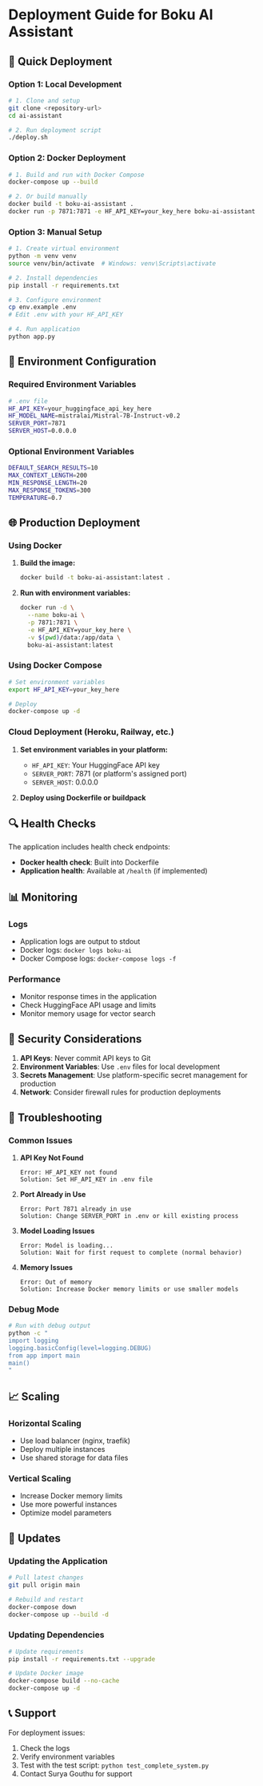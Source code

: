 # Deployment Guide for Boku AI Assistant

## 🚀 Quick Deployment

### Option 1: Local Development
```bash
# 1. Clone and setup
git clone <repository-url>
cd ai-assistant

# 2. Run deployment script
./deploy.sh
```

### Option 2: Docker Deployment
```bash
# 1. Build and run with Docker Compose
docker-compose up --build

# 2. Or build manually
docker build -t boku-ai-assistant .
docker run -p 7871:7871 -e HF_API_KEY=your_key_here boku-ai-assistant
```

### Option 3: Manual Setup
```bash
# 1. Create virtual environment
python -m venv venv
source venv/bin/activate  # Windows: venv\Scripts\activate

# 2. Install dependencies
pip install -r requirements.txt

# 3. Configure environment
cp env.example .env
# Edit .env with your HF_API_KEY

# 4. Run application
python app.py
```

## 🔧 Environment Configuration

### Required Environment Variables
```bash
# .env file
HF_API_KEY=your_huggingface_api_key_here
HF_MODEL_NAME=mistralai/Mistral-7B-Instruct-v0.2
SERVER_PORT=7871
SERVER_HOST=0.0.0.0
```

### Optional Environment Variables
```bash
DEFAULT_SEARCH_RESULTS=10
MAX_CONTEXT_LENGTH=200
MIN_RESPONSE_LENGTH=20
MAX_RESPONSE_TOKENS=300
TEMPERATURE=0.7
```

## 🌐 Production Deployment

### Using Docker
1. **Build the image:**
   ```bash
   docker build -t boku-ai-assistant:latest .
   ```

2. **Run with environment variables:**
   ```bash
   docker run -d \
     --name boku-ai \
     -p 7871:7871 \
     -e HF_API_KEY=your_key_here \
     -v $(pwd)/data:/app/data \
     boku-ai-assistant:latest
   ```

### Using Docker Compose
```bash
# Set environment variables
export HF_API_KEY=your_key_here

# Deploy
docker-compose up -d
```

### Cloud Deployment (Heroku, Railway, etc.)
1. **Set environment variables in your platform:**
   - `HF_API_KEY`: Your HuggingFace API key
   - `SERVER_PORT`: 7871 (or platform's assigned port)
   - `SERVER_HOST`: 0.0.0.0

2. **Deploy using Dockerfile or buildpack**

## 🔍 Health Checks

The application includes health check endpoints:
- **Docker health check**: Built into Dockerfile
- **Application health**: Available at `/health` (if implemented)

## 📊 Monitoring

### Logs
- Application logs are output to stdout
- Docker logs: `docker logs boku-ai`
- Docker Compose logs: `docker-compose logs -f`

### Performance
- Monitor response times in the application
- Check HuggingFace API usage and limits
- Monitor memory usage for vector search

## 🔐 Security Considerations

1. **API Keys**: Never commit API keys to Git
2. **Environment Variables**: Use `.env` files for local development
3. **Secrets Management**: Use platform-specific secret management for production
4. **Network**: Consider firewall rules for production deployments

## 🚨 Troubleshooting

### Common Issues

1. **API Key Not Found**
   ```
   Error: HF_API_KEY not found
   Solution: Set HF_API_KEY in .env file
   ```

2. **Port Already in Use**
   ```
   Error: Port 7871 already in use
   Solution: Change SERVER_PORT in .env or kill existing process
   ```

3. **Model Loading Issues**
   ```
   Error: Model is loading...
   Solution: Wait for first request to complete (normal behavior)
   ```

4. **Memory Issues**
   ```
   Error: Out of memory
   Solution: Increase Docker memory limits or use smaller models
   ```

### Debug Mode
```bash
# Run with debug output
python -c "
import logging
logging.basicConfig(level=logging.DEBUG)
from app import main
main()
"
```

## 📈 Scaling

### Horizontal Scaling
- Use load balancer (nginx, traefik)
- Deploy multiple instances
- Use shared storage for data files

### Vertical Scaling
- Increase Docker memory limits
- Use more powerful instances
- Optimize model parameters

## 🔄 Updates

### Updating the Application
```bash
# Pull latest changes
git pull origin main

# Rebuild and restart
docker-compose down
docker-compose up --build -d
```

### Updating Dependencies
```bash
# Update requirements
pip install -r requirements.txt --upgrade

# Update Docker image
docker-compose build --no-cache
docker-compose up -d
```

## 📞 Support

For deployment issues:
1. Check the logs
2. Verify environment variables
3. Test with the test script: `python test_complete_system.py`
4. Contact Surya Gouthu for support
